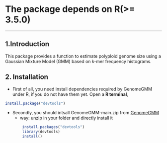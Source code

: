 # The package depends on R(>= 3.5.0)
--------------
## 1.Introduction
This package provides a function to estimate polyploid genome size using a Gaussian Mixture Model (GMM) based on k-mer frequency histograms.
## 2. Installation
- First of all, you need install dependencies required by  GenomeGMM under R, if you do not have them yet. Open a **R terminal**,
```R
install.package("devtools")
```
- Secondly, you should intsall GenomeGMM-main.zip from [GenomeGMM](https://github.com/StellarMech/GenomeGMM)
  - way: unzip in your folder and directly install it
    ```R
     install.packages("devtools")
     library(devtools)
     install()
    ```
